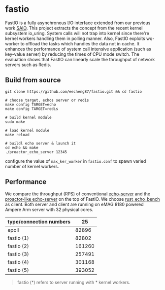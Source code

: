 # fastio
FastIO is a fully asynchronous I/O interface extended from our previous work [SAIO](https://github.com/eecheng87/SAIO).
This project extracts the concept from the recent kernel subsystem io_uring.
System calls will not trap into kernel since there're kernel workers handling them in polling manner.
Also, FastIO exploits wq-worker to offload the tasks which handles the data not in cache.
It enhances the performance of system call intensive application (such as key-value server) by reducing the times of CPU mode switch.
The evaluation shows that FastIO can linearly scale the throughput of network servers such as Redis.

## Build from source
```
git clone https://github.com/eecheng87/fastio.git && cd fastio

# choose target, echos server or redis
make config TARGET=echo
make config TARGET=redis

# build kernel module
sudo make

# load kernel module
make reload

# buildl echo server & launch it
cd echo && make
./proactor_echo_server 12345
```

configure the value of `max_ker_worker` in `fastio.conf` to spawn varied number of kernel workers.

## Performance
We compare the throughput (RPS) of conventional [echo-server](https://github.com/eecheng87/fastio/blob/main/echo/epoll_echo_server.c) and the [proactor-like echo-server](https://github.com/eecheng87/fastio/blob/main/echo/proactor_echo_server.c) on the top of FastIO.
We choose [rust_echo_bench](https://github.com/haraldh/rust_echo_bench) as client.
Both server and client are running on eMAG 8180 powered Ampere Arm server with 32 physical cores.

| type/connection numbers | 25     |
| ----------------------- | ------ |
| epoll                   | 82896  |
| fastio (1)              | 82802  |
| fastio (2)              | 161260 |
| fastio (3)              | 257491 |
| fastio (4)              | 301168 |
| fastio (5)              | 393052 |

> fastio (*) refers to server running with * kernel workers.